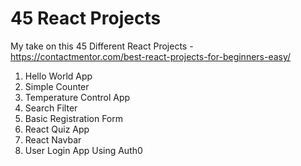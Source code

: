 # 45 React Projects

My take on this 45 Different React Projects - https://contactmentor.com/best-react-projects-for-beginners-easy/

1. Hello World App
2. Simple Counter
3. Temperature Control App
4. Search Filter
5. Basic Registration Form
6. React Quiz App
7. React Navbar
8. User Login App Using Auth0
